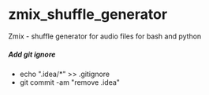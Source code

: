 # zmix_shuffle_generator
Zmix - shuffle generator for audio files for bash and python


##### Add git ignore
* echo ".idea/*" >> .gitignore
* git commit -am "remove .idea"
